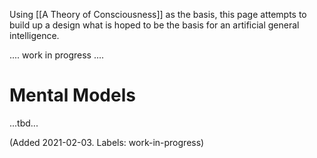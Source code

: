 Using [[A Theory of Consciousness]] as the basis, this page attempts to build up a design what is hoped to be the basis for an artificial general intelligence.

....
work in progress
....


# Mental Models

...tbd...

(Added 2021-02-03. Labels: work-in-progress)